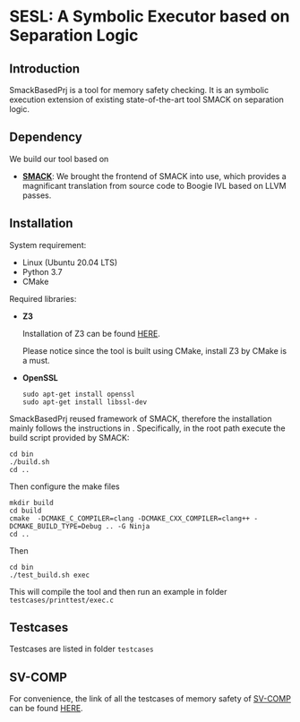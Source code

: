 # SESL: A Symbolic Executor based on Separation Logic

## Introduction

SmackBasedPrj is a tool for memory safety checking. It is an symbolic execution extension of existing state-of-the-art tool SMACK on separation logic. 

## Dependency

We build our tool based on 

- **[SMACK](https://smackers.github.io/)**: We brought the frontend of SMACK into use, which provides a magnificant translation from source code to Boogie IVL based on LLVM passes.



## Installation

System requirement: 
- Linux (Ubuntu 20.04 LTS)
- Python 3.7 
- CMake


Required libraries:

- **Z3**

    Installation of Z3 can be found [HERE](https://github.com/Z3Prover/z3/blob/master/README-CMake.md). 

    Please notice since the tool is built using CMake, install Z3 by CMake is a must.
    
- **OpenSSL**

    ```
    sudo apt-get install openssl
    sudo apt-get install libssl-dev
    ```



SmackBasedPrj reused framework of SMACK, therefore the installation mainly follows the instructions in . Specifically, in the root path execute the build script provided by SMACK:

```
cd bin
./build.sh
cd ..
```
Then configure the make files
```
mkdir build
cd build
cmake  -DCMAKE_C_COMPILER=clang -DCMAKE_CXX_COMPILER=clang++ -DCMAKE_BUILD_TYPE=Debug .. -G Ninja
cd ..
```
Then 

```
cd bin
./test_build.sh exec
```
This will compile the tool and then run an example in folder ```testcases/printtest/exec.c```


## Testcases

Testcases are listed in folder ```testcases```

## SV-COMP


For convenience, the link of all the testcases of memory safety of [SV-COMP](https://sv-comp.sosy-lab.org/2022/) can be found [HERE](https://github.com/zhuyutian57/SV-COMP-MemSafety). 



